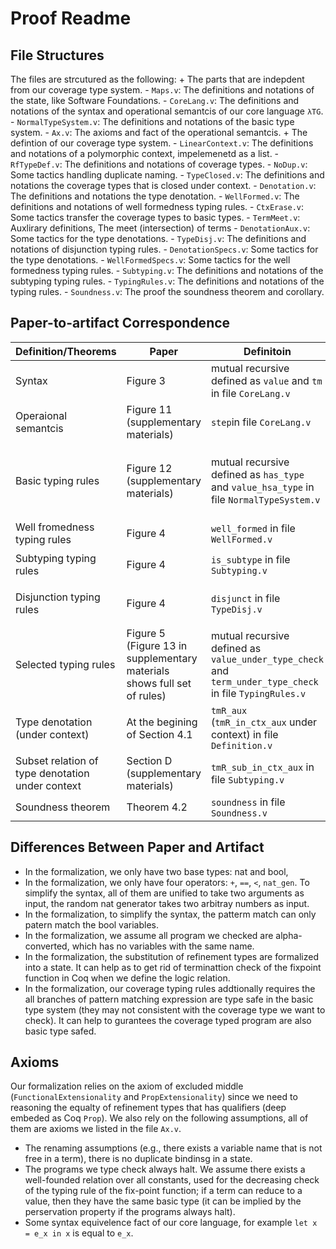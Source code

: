 # Proof Readme #

## File Structures ##

The files are strcutured as the following:
    + The parts that are indepdent from our coverage type system.
        - `Maps.v`: The definitions and notations of the state, like Software Foundations.
        - `CoreLang.v`: The definitions and notations of the syntax and operational semantcis of our core language `λTG`.
        - `NormalTypeSystem.v`: The definitions and notations of the basic type system.
        - `Ax.v`: The axioms and fact of the operational semantcis.
    + The defintion of our coverage type system.
        - `LinearContext.v`: The definitions and notations of a polymorphic context, impelemenetd as a list.
        - `RfTypeDef.v`: The definitions and notations of coverage types.
        - `NoDup.v`: Some tactics handling duplicate naming.
        - `TypeClosed.v`: The definitions and notations the coverage types that is closed under context.
        - `Denotation.v`: The definitions and notations the type denotation.
        - `WellFormed.v`: The definitions and notations of well formedness typing rules.
        - `CtxErase.v`: Some tactics transfer the coverage types to basic types.
        - `TermMeet.v`: Auxlirary definitions, The meet (intersection) of terms
        - `DenotationAux.v`: Some tactics for the type denotations.
        - `TypeDisj.v`: The definitions and notations of disjunction typing rules.
        - `DenotationSpecs.v`: Some tactics for the type denotations.
        - `WellFormedSpecs.v`: Some tactics for the well formedness typing rules.
        - `Subtyping.v`: The definitions and notations of the subtyping typing rules.
        - `TypingRules.v`: The definitions and notations of the typing rules.
        - `Soundness.v`: The proof the soundness theorem and corollary.

## Paper-to-artifact Correspondence ##


| Definition/Theorems  | Paper | Definitoin | Notation |
| ------------- | ------------- | ------------- | ------------- |
| Syntax | Figure 3  | mutual recursive defined as `value` and `tm` in file `CoreLang.v` |  |
| Operaional semantcis | Figure 11 (supplementary materials)  | `step`in file `CoreLang.v` | `e --> v` |
| Basic typing rules | Figure 12 (supplementary materials)  | mutual recursive defined as `has_type` and `value_hsa_type` in file `NormalTypeSystem.v` | `Gamma \N- t \vin T` and `Gamma \N- t \Tin T` |
| Well fromedness typing rules | Figure 4  | `well_formed` in file `WellFormed.v`  | |
| Subtyping typing rules | Figure 4  | `is_subtype` in file `Subtyping.v`  | `Gamma \C- t1 \<: t2` |
| Disjunction typing rules | Figure 4  | `disjunct` in file `TypeDisj.v` | `Gamma \C- t1 \tyor t2 \tyeq t3` |
| Selected typing rules | Figure 5 (Figure 13 in supplementary materials shows full set of rules) | mutual recursive defined as `value_under_type_check` and `term_under_type_check` in file `TypingRules.v` | `Gamma \C- t \Vin T` and `Gamma \C- t \Tin T`|
| Type denotation (under context) | At the begining of Section 4.1 | `tmR_aux` (`tmR_in_ctx_aux` under context) in file `Definition.v` | |
| Subset relation of type denotation under context | Section D (supplementary materials) | `tmR_sub_in_ctx_aux` in file `Subtyping.v` |
| Soundness theorem | Theorem 4.2 | `soundness` in file `Soundness.v`  | |

## Differences Between Paper and Artifact ##

- In the formalization, we only have two base types: nat and bool, 
- In the formalization, we only have four operators: `+`, `==`, `<`, `nat_gen`. To simplify the syntax, all of them are unified to take two arguments as input, the random nat generator takes two arbitray numbers as input.
- In the formalization, to simplify the syntax, the patterm match can only patern match the bool variables.
- In the formalization, we assume all program we checked are alpha-converted, which has no variables with the same name.
- In the formalization, the substitution of refinement types are formalized into a state. It can help as to get rid of terminattion check of the fixpoint function in Coq when we define the logic relation.
- In the formalization, our coverage typing rules addtionally requires the all branches of pattern matching expression are type safe in the basic type system (they may not consistent with the coverage type we want to check). It can help to gurantees the coverage typed program are also basic type safed.

## Axioms ##

Our formalization relies on the axiom of excluded middle (`FunctionalExtensionality` and `PropExtensionality`) since we need to reasoning the equalty of refinement types that has qualifiers (deep embeded as Coq `Prop`). We also rely on the following assumptions, all of them are axioms we listed in the file `Ax.v`.
- The renaming assumptions (e.g., there exists a variable name that is not free in a term), there is no duplicate bindinsg in a state.
- The programs we type check always halt. We assume there exists a well-founded relation over all constants, used for the decreasing check of the typing rule of the fix-point function; if a term can reduce to a value, then they have the same basic type (it can be implied by the perservation property if the programs always halt).
- Some syntax equivelence fact of our core language, for example `let x = e_x in x` is equal to `e_x`.  
